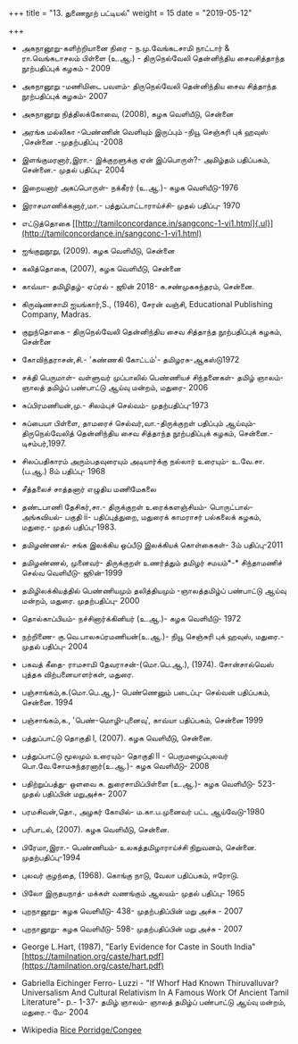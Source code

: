 +++
title = "13. துணைநூற் பட்டியல்"
weight = 15
date = "2019-05-12"

+++



- அகநானூறு-களிற்றியானை நிரை - ந.மு.வேங்கடசாமி நாட்டார் & ரா.வெங்கடாசலம் பிள்ளை (உ.ஆ.) - திருநெல்வேலி தென்னிந்திய சைவசித்தாந்த நூற்பதிப்புக் கழகம் - 2009

- அகநானூறு -மணிமிடை பவளம்- திருநெல்வேலி தென்னிந்திய சைவ சித்தாந்த நூற்பதிப்புக் கழகம்- 2007

- அகநானூறு நித்திலக்கோவை, (2008), கழக வெளியீடு, சென்னை

- அரங்க மல்லிகா -பெண்ணின் வெளியும் இருப்பும் -நியூ செஞ்சுரி புக் ஹவுஸ் ,சென்னை .-முதற்பதிப்பு -2008

- இளங்குமரனார்,இரா.- இக்குறளுக்கு ஏன் இப்பொருள்?- அமிழ்தம் பதிப்பகம், சென்னை.- முதல் பதிப்பு- 2004

- இறையனார் அகப்பொருள்- நக்கீரர் (உ.ஆ.)- கழக வெளியீடு-1976

- இராசமாணிக்கனார்,மா.- பத்துப்பாட்டாராய்ச்சி- முதல் பதிப்பு- 1970

- எட்டுத்தொகை [[http://tamilconcordance.in/sangconc-1-vi1.html]{.ul}](http://tamilconcordance.in/sangconc-1-vi1.html)

- ஐங்குறுநூறு, (2009). கழக வெளியீடு, சென்னை

- கலித்தொகை, (2007), கழக வெளியீடு, சென்னை

- காவ்யா- தமிழிதழ்- ஏப்ரல் - ஜூன் 2018- சு.சண்முகசுந்தரம், சென்னை.

- கிருஷ்ணசாமி ஐயங்கார்,S., (1946), சேரன் வஞ்சி, Educational Publishing Company, Madras.

- குறுந்தொகை - திருநெல்வேலி தென்னிந்திய சைவ சித்தாந்த நூற்பதிப்புக் கழகம், சென்னை

- கோவிந்தராசன்,சி.- 'கண்ணகி கோட்டம்'- தமிழரசு-ஆகஸ்டு1972

- சக்தி பெருமாள்- வள்ளுவர் முப்பாலில் பெண்ணியச் சிந்தனைகள்- தமிழ் ஞாலம்- ஞாலத் தமிழ்ப் பண்பாட்டு ஆய்வு மன்றம், மதுரை- 2006

- சுப்பிரமணியன்,மு.- சிலம்புச் செல்வம்- முதற்பதிப்பு-1973

- சுப்பையா பிள்ளை, தாமரைச் செல்வர்,வா.-திருக்குறள் பதிப்பும் ஆய்வும்- திருநெல்வேலித் தென்னிந்திய சைவ சித்தாந்த நூற்பதிப்புக் கழகம், சென்னை.- டிசம்பர்,1997.

- சிலப்பதிகாரம் அரும்பதவுரையும் அடியார்க்கு நல்லார் உரையும்- உ.வே.சா. (ப.ஆ.) 8ம் பதிப்பு- 1968

- சீத்தலைச் சாத்தனார் எழுதிய மணிமேகலை

- தண்டபாணி தேசிகர்,சா.- திருக்குறள் உரைக்களஞ்சியம்- பொருட்பால்- அங்கவியல்- பகுதி ii- பதிப்புத்துறை, மதுரைக் காமராசர் பல்கலைக் கழகம், மதுரை.- முதல் பதிப்பு-1983.

- தமிழண்ணல்- சங்க இலக்கிய ஒப்பீடு இலக்கியக் கொள்கைகள்- 3ம் பதிப்பு-2011

- தமிழண்ணல், முனைவர்- திருக்குறள் உணர்த்தும் தமிழர் சமயம்*-* சிந்தாமணிச் செல்வ வெளியீடு- ஜூன்-1999

- தமிழிலக்கியத்தில் பெண்ணியமும் தலித்தியமும் -ஞாலத்தமிழ்ப் பண்பாட்டு ஆய்வு மன்றம், மதுரை. முதற்பதிப்பு- 2000

- தொல்காப்பியம்- நச்சினார்க்கினியர் (உ.ஆ.)- கழக வெளியீடு- 1972

- நற்றிணை- கு.வெ.பாலசுப்ரமணியன்(உ.ஆ.)- நியூ செஞ்சுரி புக் ஹவுஸ், மதுரை.- முதல் பதிப்பு- 2004

- பகவத் கீதை- ராமசாமி தேவராசன்-(மொ.பெ.ஆ.), (1974). சோன்சால்வெஸ் புத்தக விற்பனையாளர்கள், மதுரை.

- பஞ்சாங்கம்,க.(மொ.பெ.ஆ.)- பெண்ணெனும் படைப்பு- செல்வன் பதிப்பகம், சென்னை. 1994

- பஞ்சாங்கம்,க., \'பெண்-மொழி-புனைவு\', காவ்யா பதிப்பகம், சென்னை 1999

- பத்துப்பாட்டு தொகுதி l, (2007). கழக வெளியீடு, சென்னை.

- பத்துப்பாட்டு மூலமும் உரையும்- தொகுதி ll - பெருமழைப்புலவர் பொ.வே.சோமசுந்தரனார்(உ.ஆ.)- கழக வெளியீடு- 2008

- பதிற்றுப்பத்து- ஒளவை சு. துரைசாமிப்பிள்ளை (உ.ஆ.)- கழக வெளியீடு- 523- முதல் பதிப்பின் மறுஅச்சு- 2007

- பரமசிவன்,தொ., அழகர் கோயில்- ம.கா.ப.முனைவர் பட்ட ஆய்வேடு-1980

- பரிபாடல், (2007). கழக வெளியீடு, சென்னை.

- பிரேமா,இரா.- பெண்ணியம்- உலகத்தமிழாராய்ச்சி நிறுவனம், சென்னை. முதற்பதிப்பு-1994

- புலவர் குழந்தை, (1968). கொங்கு நாடு, வேலா பதிப்பகம், ஈரோடு.

- பிலோ இருதயநாத்- மக்கள் வணங்கும் ஆலயம்- முதல் பதிப்பு- 1965

- புறநானூறு- கழக வெளியீடு- 438- முதற்பதிப்பின் மறு அச்சு - 2007

- புறநானூறு- கழக வெளியீடு- 598- முதற்பதிப்பின் மறு அச்சு - 2007

- George L.Hart, (1987), "Early Evidence for Caste in South India" [https://tamilnation.org/caste/hart.pdf](https://tamilnation.org/caste/hart.pdf)

- Gabriella Eichinger Ferro- Luzzi - "If Whorf Had Known Thiruvalluvar? Universalism And Cultural Relativism In A Famous Work Of Ancient Tamil Literature"- p.- 1-37- தமிழ் ஞாலம்- ஞாலத் தமிழ்ப் பண்பாட்டு ஆய்வு மன்றம், மதுரை.- மே- 2004

- Wikipedia [Rice Porridge/Congee](https://en.wikipedia.org/wiki/Congee)

